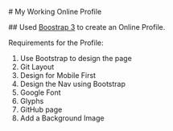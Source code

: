 # My Working Online Profile

## Used [Boostrap 3](https://getbootstrap.com/docs/3.3/) to create an Online Profile.


Requirements for the Profile:

1. Use Bootstrap to design the page
2. Git Layout
3. Design for Mobile First
4. Design the Nav using Bootstrap
5. Google Font
6. Glyphs
7. GitHub page
8. Add a Background Image

